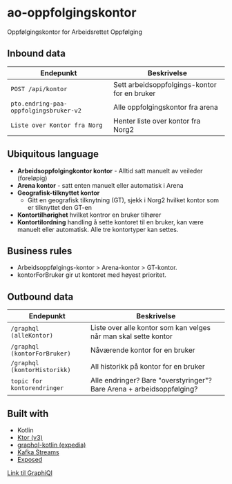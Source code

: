 # ao-oppfolgingskontor
Oppfølgingskontor for Arbeidsrettet Oppfølging

## Inbound data
| Endepunkt                              | Beskrivelse                                  |      
|----------------------------------------|----------------------------------------------|
| `POST /api/kontor`                     | Sett arbeidsoppfolgings-kontor for en bruker |
| `pto.endring-paa-oppfolgingsbruker-v2` | Alle oppfolgingskontor fra arena             |
| `Liste over Kontor fra Norg`           | Henter liste over kontor fra Norg2           |

## Ubiquitous language
- **Arbeidsoppfolgingkontor kontor** - Alltid satt manuelt av veileder (foreløpig)
- **Arena kontor** - satt enten manuelt eller automatisk i Arena
- **Geografisk-tilknyttet kontor**
  - Gitt en geografisk tilknytning (GT), sjekk i Norg2 hvilket kontor som er tilknyttet den GT-en
- **Kontortilhørighet** hvilket kontror en bruker tilhører
- **Kontortilordning** handling å sette kontoret til en bruker, kan være manuelt eller automatisk. Alle tre kontortyper kan settes.

## Business rules
- Arbeidsoppfølgings-kontor > Arena-kontor > GT-kontor. 
- kontorForBruker gir ut kontoret med høyest prioritet.

## Outbound data
| Endepunkt                    | Beskrivelse                                                          |      
|------------------------------|----------------------------------------------------------------------|
| `/graphql (alleKontor)`      | Liste over alle kontor som kan velges når man skal sette kontor      |
| `/graphql (kontorForBruker)` | Nåværende kontor for en bruker                                       |
| `/graphql (kontorHistorikk)` | All historikk på kontor for en bruker                                |
| `topic for kontorendringer`  | Alle endringer? Bare "overstyringer"? Bare Arena + arbeidsoppfølging? |


## Built with
- Kotlin
- [Ktor (v3)](https://ktor.io/docs/welcome.html)
- [graphql-kotlin (expedia)](https://opensource.expediagroup.com/graphql-kotlin/docs/)
- [Kafka Streams](https://kafka.apache.org/documentation/streams/)
- [Exposed](https://www.jetbrains.com/help/exposed/home.html)

[Link til GraphiQl](https://ao-oppfolgingskontor.intern.dev.nav.no/graphiql)